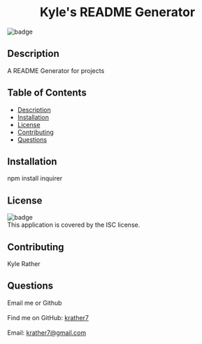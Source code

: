 
<h1 align="center">Kyle's README Generator</h1>
  
![badge](https://img.shields.io/badge/license-ISC-brightgreen)<br />
## Description
A README Generator for projects
## Table of Contents
- [Description](#description)
- [Installation](#installation)
- [License](#license)
- [Contributing](#contributing)
- [Questions](#questions)
## Installation
npm install inquirer
## License
![badge](https://img.shields.io/badge/license-ISC-brightgreen)
<br />
This application is covered by the ISC license. 
## Contributing
Kyle Rather
## Questions
Email me or Github<br />
<br />
Find me on GitHub: [krather7](https://github.com/krather7)<br />
<br />
Email: krather7@gmail.com<br /><br />